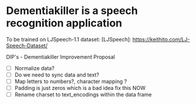 # Dementiakiller is a speech recognition application

To be trained on LJSpeech-1.1 dataset:
[LJSpeech]: https://keithito.com/LJ-Speech-Dataset/

DIP's - Dementiakiller Improvement Proposal 
- [ ] Normalize data?
- [ ] Do we need to sync data and text?
- [ ] Map letters to numbers?, character mapping ?
- [ ] Padding is just zeros which is a bad idea fix this NOW
- [ ] Rename charset to text_encodings within the data frame